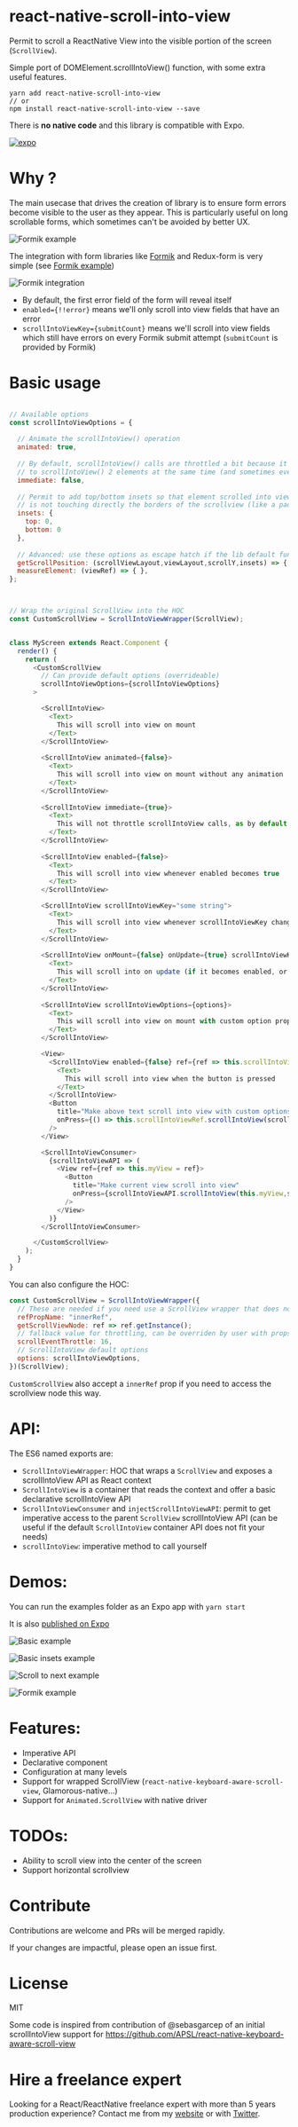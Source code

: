 # react-native-scroll-into-view

Permit to scroll a ReactNative View into the visible portion of the screen (`ScrollView`). 

Simple port of DOMElement.scrollIntoView() function, with some extra useful features.

```
yarn add react-native-scroll-into-view
// or
npm install react-native-scroll-into-view --save
```

There is **no native code** and this library is compatible with Expo.

[![expo](https://avatars2.githubusercontent.com/u/12504344?v=3&s=100 "Expo.io")](https://expo.io)

# Why ?

The main usecase that drives the creation of library is to ensure form errors become visible to the user as they appear. This is particularly useful on long scrollable forms, which sometimes can't be avoided by better UX.

![Formik example](https://media.giphy.com/media/1j8PXENzl0jEdRDWnT/giphy.gif)

The integration with form libraries like [Formik](https://github.com/jaredpalmer/formik) and Redux-form is very simple (see [Formik example](https://github.com/slorber/react-native-scroll-into-view/blob/master/examples/src/screens/FormikScreen.js))

![Formik integration](https://i.imgur.com/EuBhuKg.png)

-  By default, the first error field of the form will reveal itself
- `enabled={!!error}` means we'll only scroll into view fields that have an error
- `scrollIntoViewKey={submitCount}` means we'll scroll into view fields which still have errors on every Formik submit attempt (`submitCount` is provided by Formik)


# Basic usage

```js

// Available options
const scrollIntoViewOptions = {
  
  // Animate the scrollIntoView() operation 
  animated: true,
  
  // By default, scrollIntoView() calls are throttled a bit because it does not make much sense
  // to scrollIntoView() 2 elements at the same time (and sometimes even impossible)
  immediate: false,
  
  // Permit to add top/bottom insets so that element scrolled into view 
  // is not touching directly the borders of the scrollview (like a padding)
  insets: {
    top: 0,
    bottom: 0
  },
  
  // Advanced: use these options as escape hatch if the lib default functions do not satisfy your needs
  getScrollPosition: (scrollViewLayout,viewLayout,scrollY,insets) => { },
  measureElement: (viewRef) => { },
};



// Wrap the original ScrollView into the HOC
const CustomScrollView = ScrollIntoViewWrapper(ScrollView);


class MyScreen extends React.Component {
  render() {
    return (
      <CustomScrollView 
        // Can provide default options (overrideable)
        scrollIntoViewOptions={scrollIntoViewOptions}
      >

        <ScrollIntoView>
          <Text>
            This will scroll into view on mount
          </Text>
        </ScrollIntoView>
        
        <ScrollIntoView animated={false}>
          <Text>
            This will scroll into view on mount without any animation
          </Text>
        </ScrollIntoView>
        
        <ScrollIntoView immediate={true}>
          <Text>
            This will not throttle scrollIntoView calls, as by default it does not make much sense to scroll into view multiple elements at the same time...
          </Text>
        </ScrollIntoView>
        
        <ScrollIntoView enabled={false}>
          <Text>
            This will scroll into view whenever enabled becomes true
          </Text>
        </ScrollIntoView>

        <ScrollIntoView scrollIntoViewKey="some string">
          <Text>
            This will scroll into view whenever scrollIntoViewKey changes
          </Text>
        </ScrollIntoView>
        
        <ScrollIntoView onMount={false} onUpdate={true} scrollIntoViewKey="some string">
          <Text>
            This will scroll into on update (if it becomes enabled, or key changes)
          </Text>
        </ScrollIntoView>
        
        <ScrollIntoView scrollIntoViewOptions={options}>
          <Text>
            This will scroll into view on mount with custom option props
          </Text>
        </ScrollIntoView>

        <View>
          <ScrollIntoView enabled={false} ref={ref => this.scrollIntoViewRef = ref}>
            <Text>
              This will scroll into view when the button is pressed
            </Text>
          </ScrollIntoView>
          <Button
            title="Make above text scroll into view with custom options"
            onPress={() => this.scrollIntoViewRef.scrollIntoView(scrollIntoViewOptions)}
          />
        </View>

        <ScrollIntoViewConsumer>
          {scrollIntoViewAPI => (
            <View ref={ref => this.myView = ref}>
              <Button
                title="Make current view scroll into view"
                onPress={scrollIntoViewAPI.scrollIntoView(this.myView,scrollIntoViewOptions)}
              />
            </View>
          )}
        </ScrollIntoViewConsumer>

      </CustomScrollView>
    );
  }
}
```

You can also configure the HOC:

```js
const CustomScrollView = ScrollIntoViewWrapper({
  // These are needed if you need use a ScrollView wrapper that does not use React.forwardRef()
  refPropName: "innerRef",
  getScrollViewNode: ref => ref.getInstance();
  // fallback value for throttling, can be overriden by user with props
  scrollEventThrottle: 16,
  // ScrollIntoView default options
  options: scrollIntoViewOptions,
})(ScrollView);
```

`CustomScrollView` also accept a `innerRef` prop if you need to access the scrollview node this way.


# API:

The ES6 named exports are:

- `ScrollIntoViewWrapper`: HOC that wraps a `ScrollView` and exposes a scrollIntoView API as React context
- `ScrollIntoView` is a container that reads the context and offer a basic declarative scrollIntoView API
- `ScrollIntoViewConsumer` and `injectScrollIntoViewAPI`: permit to get imperative access to the parent `ScrollView` scrollIntoView API (can be useful if the default `ScrollIntoView` container API does not fit your needs)
- `scrollIntoView`: imperative method to call yourself


# Demos:

You can run the examples folder as an Expo app with `yarn start`

It is also [published on Expo](https://expo.io/@slorber/react-native-scroll-into-view)

![Basic example](https://media.giphy.com/media/5YqZVwlJeISATCyTOI/giphy.gif)

![Basic insets example](https://media.giphy.com/media/ZxbG056VseF0cuJUHW/giphy.gif)

![Scroll to next example](https://media.giphy.com/media/4KFxkZyoFfxPEOBw0S/giphy.gif)

![Formik example](https://media.giphy.com/media/1j8PXENzl0jEdRDWnT/giphy.gif)

# Features:

- Imperative API
- Declarative component
- Configuration at many levels
- Support for wrapped ScrollView (`react-native-keyboard-aware-scroll-view`, Glamorous-native...)
- Support for `Animated.ScrollView` with native driver


# TODOs:

- Ability to scroll view into the center of the screen
- Support horizontal scrollview

# Contribute

Contributions are welcome and PRs will be merged rapidly.
 
If your changes are impactful, please open an issue first.

# License

MIT

Some code is inspired from contribution of @sebasgarcep of an initial scrollIntoView support for https://github.com/APSL/react-native-keyboard-aware-scroll-view

# Hire a freelance expert

Looking for a React/ReactNative freelance expert with more than 5 years production experience?
Contact me from my [website](https://sebastienlorber.com/) or with [Twitter](https://twitter.com/sebastienlorber).
